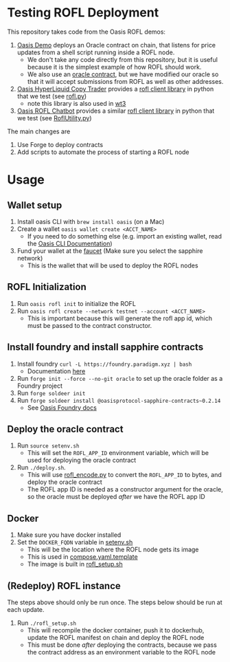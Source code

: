 # Testing ROFL Deployment

This repository takes code from the Oasis ROFL demos:

1. [Oasis Demo](https://github.com/oasisprotocol/demo-rofl) deploys an Oracle contract on chain, that listens for price updates from a shell script running inside a ROFL node.
    - We don't take any code directly from this repository, but it is useful because it is the simplest example of how ROFL should work.  
    - We also use an [oracle contract](oracle/src/Oracle.sol), but we have modified our oracle so that it will accept submissions from ROFL as well as other addresses.
1. [Oasis HyperLiquid Copy Trader](https://github.com/oasisprotocol/template-rofl-hl-copy-trader) provides a [rofl client library](https://github.com/oasisprotocol/template-rofl-hl-copy-trader/blob/master/src/clients/rofl.py) in python that we test (see [rofl.py](docker/rofl.py))
    - note this library is also used in [wt3](https://github.com/oasisprotocol/wt3/tree/master/src/wt3/clients)
1. [Oasis ROFL Chatbot](https://github.com/oasisprotocol/demo-rofl-chatbot) provides a similar [rofl client library](https://github.com/oasisprotocol/demo-rofl-chatbot/blob/main/oracle/src/RoflUtility.py) in python that we test (see [RoflUtility.py](docker/RoflUtility.py))

The main changes are
1) Use Forge to deploy contracts
2) Add scripts to automate the process of starting a ROFL node

# Usage

## Wallet setup

1. Install oasis CLI with `brew install oasis` (on a Mac)
1. Create a wallet `oasis wallet create <ACCT_NAME>` 
    - If you need to do something else (e.g. import an existing wallet, read the [Oasis CLI Documentation](https://docs.oasis.io/build/tools/cli/wallet#create))
1. Fund your wallet at the [faucet](https://faucet.testnet.oasis.dev/) (Make sure you select the sapphire network)
    - This is the wallet that will be used to deploy the ROFL nodes

## ROFL Initialization

1. Run `oasis rofl init` to initialize the ROFL
1. Run `oasis rofl create --network testnet --account <ACCT_NAME>` 
    - This is important because this will generate the rofl app id, which must be passed to the contract constructor.

## Install foundry and install sapphire contracts
1. Install foundry `curl -L https://foundry.paradigm.xyz | bash` 
    - Documentation [here](https://getfoundry.sh/introduction/installation/)
1. Run `forge init --force --no-git oracle` to set up the oracle folder as a Foundry project
1. Run `forge soldeer init`
1. Run `forge soldeer install @oasisprotocol-sapphire-contracts~0.2.14` 
    - See [Oasis Foundry docs](https://docs.oasis.io/build/tools/foundry/)

## Deploy the oracle contract

1. Run `source setenv.sh`
    - This will set the `ROFL_APP_ID` environment variable, which will be used for deploying the oracle contract
1. Run `./deploy.sh`.
    - This will use [rofl_encode.py](rofl_encode.py) to convert the `ROFL_APP_ID` to bytes, and deploy the oracle contract
    - The ROFL app ID is needed as a constructor argument for the oracle, so the oracle must be deployed *after* we have the ROFL app ID

## Docker

1. Make sure you have docker installed
1. Set the `DOCKER_FQDN` variable in [setenv.sh](setenv.sh)
    - This will be the location where the ROFL node gets its image
    - This is used in [compose.yaml.template](compose.yaml.template)
    - The image is built in [rofl_setup.sh](rofl_setup.sh)

## (Redeploy) ROFL instance

The steps above should only be run once.
The steps below should be run at each update.

1. Run `./rofl_setup.sh`
    - This will recompile the docker container, push it to dockerhub, update the ROFL manifest on chain and deploy the ROFL node
    - This must be done *after* deploying the contracts, because we pass the contract address as an environment variable to the ROFL node

